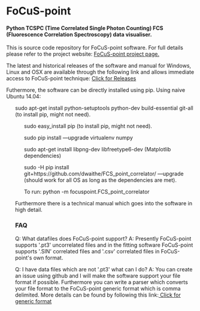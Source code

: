 
<html>
<head>
</head>
<body>
<H1>FoCuS-point</H1>

<H4>Python TCSPC (Time Correlated Single Photon Counting) FCS (Fluorescence Correlation Spectroscopy)  data visualiser. </H4>

<p>This is source code repository for FoCuS-point software. For full details please refer to the project website: <a href="http://dwaithe.github.io/FCS_point_correlator/">FoCuS-point project page.</a><p>

<p> The latest and historical releases of the software and manual for Windows, Linux and OSX are available through the following link and allows immediate access to FoCuS-point technique: <a href ="https://github.com/dwaithe/FCS_point_correlator/releases/">Click for Releases</a></p>
<p> Futhermore, the software can be directly installed using pip. Using naive Ubuntu 14.04:</ol>
<ol> sudo apt-get install python-setuptools python-dev build-essential git-all (to install pip, might not need).
<ol> sudo easy_install pip (to install pip, might not need).</ol>
<ol> sudo pip install —upgrade virtualenv numpy</ol>
<ol> sudo apt-get install libpng-dev libfreetype6-dev (Matplotlib dependencies)</ol>
<ol> sudo -H pip install git+https://github.com/dwaithe/FCS_point_correlator/ —upgrade (should work for all OS as long as the dependencies are met).</ol>
<ol> To run: python -m focuspoint.FCS_point_correlator</ol>
<p>Furthermore there is a technical manual which goes into the software in high detail.</p>


<h3>FAQ</h3>
<p>Q: What datafiles does FoCuS-point support? A: Presently FoCuS-point supports '.pt3' uncorrelated files and in the fitting software FoCuS-point supports '.SIN' correlated files and '.csv' correlated files in FoCuS-point's own format.
<p>Q: I have data files which are not '.pt3' what can I do?  A: You can create an issue using github and I will make the software support your file format if possible. Furthermore you can write a parser which converts your file format to the FoCuS-point generic format which is comma delimited. More details can be found by following this link:<a href ="http://sara.molbiol.ox.ac.uk/dwaithe/download_page.html#FoCuS-generic"> Click for generic format</a></p>

</body>
</html>